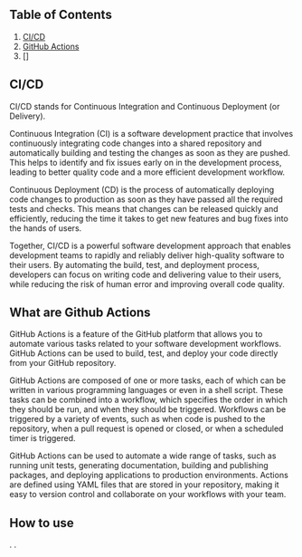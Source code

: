 ## Table of Contents
1. [CI/CD](#cicd)
2. [GitHub Actions](#what-are-github-actions)
3. []
## CI/CD
CI/CD stands for Continuous Integration and Continuous Deployment (or Delivery).

Continuous Integration (CI) is a software development practice that involves continuously integrating code changes into a shared repository and automatically building and testing the changes as soon as they are pushed. This helps to identify and fix issues early on in the development process, leading to better quality code and a more efficient development workflow.

Continuous Deployment (CD) is the process of automatically deploying code changes to production as soon as they have passed all the required tests and checks. This means that changes can be released quickly and efficiently, reducing the time it takes to get new features and bug fixes into the hands of users.

Together, CI/CD is a powerful software development approach that enables development teams to rapidly and reliably deliver high-quality software to their users. By automating the build, test, and deployment process, developers can focus on writing code and delivering value to their users, while reducing the risk of human error and improving overall code quality.
## What are Github Actions
GitHub Actions is a feature of the GitHub platform that allows you to automate various tasks related to your software development workflows. GitHub Actions can be used to build, test, and deploy your code directly from your GitHub repository.

GitHub Actions are composed of one or more tasks, each of which can be written in various programming languages or even in a shell script. These tasks can be combined into a workflow, which specifies the order in which they should be run, and when they should be triggered. Workflows can be triggered by a variety of events, such as when code is pushed to the repository, when a pull request is opened or closed, or when a scheduled timer is triggered.

GitHub Actions can be used to automate a wide range of tasks, such as running unit tests, generating documentation, building and publishing packages, and deploying applications to production environments. Actions are defined using YAML files that are stored in your repository, making it easy to version control and collaborate on your workflows with your team.

## How to use
.
.